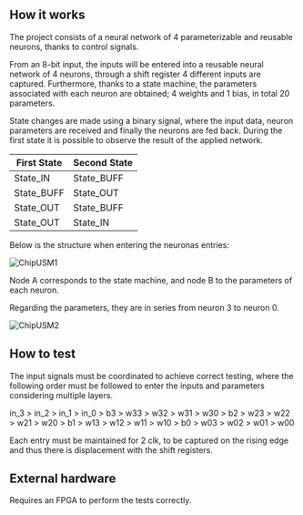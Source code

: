 <!---

This file is used to generate your project datasheet. Please fill in the information below and delete any unused
sections.

You can also include images in this folder and reference them in the markdown. Each image must be less than
512 kb in size, and the combined size of all images must be less than 1 MB.
-->

## How it works

The project consists of a neural network of 4 parameterizable and reusable neurons, thanks to control signals.

From an 8-bit input, the inputs will be entered into a reusable neural network of 4 neurons, through a shift register 4 different inputs are captured. Furthermore, thanks to a state machine, the parameters associated with each neuron are obtained; 4 weights and 1 bias, in total 20 parameters.

State changes are made using a binary signal, where the input data, neuron parameters are received and finally the neurons are fed back. During the first state it is possible to observe the result of the applied network.

| First State  | Second State |
| ------------- | ------------- |
| State_IN  | State_BUFF  |
| State_BUFF  | State_OUT  |
| State_OUT  | State_BUFF  |
| State_OUT  | State_IN  |

Below is the structure when entering the neuronas entries:

![ChipUSM1](https://github.com/Kevomlml/tt07_chipusm_neural_network/assets/158077239/9a57e34c-e0b8-4f2e-9458-a361a5374c8a)

Node A corresponds to the state machine, and node B to the parameters of each neuron.

Regarding the parameters, they are in series from neuron 3 to neuron 0.

![ChipUSM2](https://github.com/Kevomlml/tt07_chipusm_neural_network/assets/158077239/abb3bc67-820e-453c-9c4b-f3741869816d)

## How to test

The input signals must be coordinated to achieve correct testing, where the following order must be followed to enter the inputs and parameters considering multiple layers.

in_3 > in_2 > in_1 > in_0 > b3 > w33 > w32 > w31 > w30 > b2 > w23 > w22 > w21 > w20 > b1 > w13 > w12 > w11 > w10 > b0 > w03 > w02 > w01 > w00

Each entry must be maintained for 2 clk, to be captured on the rising edge and thus there is displacement with the shift registers.

## External hardware

Requires an FPGA to perform the tests correctly.
